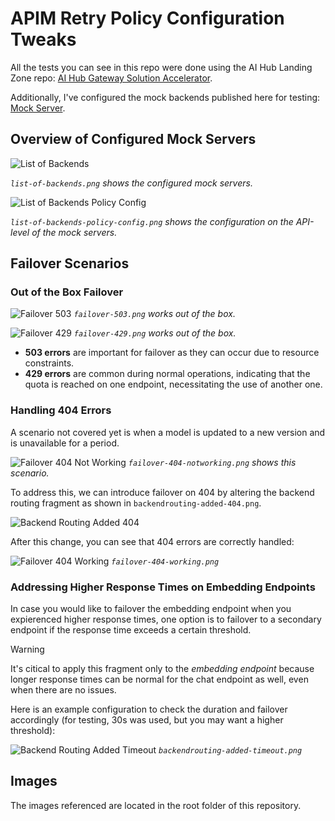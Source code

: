 # APIM Retry Policy Configuration Tweaks

All the tests you can see in this repo were done using the AI Hub Landing Zone repo: [AI Hub Gateway Solution Accelerator](https://github.com/Azure-Samples/ai-hub-gateway-solution-accelerator).

Additionally, I've configured the mock backends published here for testing: [Mock Server](https://github.com/Azure-Samples/AI-Gateway/blob/main/tools/mock-server/app.py).

## Overview of Configured Mock Servers
![List of Backends](./list-of-backends.png)

*`list-of-backends.png` shows the configured mock servers.*

![List of Backends Policy Config](./list-of-backends-policy-config.png)

*`list-of-backends-policy-config.png` shows the configuration on the API-level of the mock servers.*

## Failover Scenarios

### Out of the Box Failover
![Failover 503](./failover-503.png)
*`failover-503.png` works out of the box.*

![Failover 429](./failover-429.png)
*`failover-429.png` works out of the box.*

- **503 errors** are important for failover as they can occur due to resource constraints.
- **429 errors** are common during normal operations, indicating that the quota is reached on one endpoint, necessitating the use of another one.

### Handling 404 Errors
A scenario not covered yet is when a model is updated to a new version and is unavailable for a period.

![Failover 404 Not Working](./failover-404-notworking.png)
*`failover-404-notworking.png` shows this scenario.*

To address this, we can introduce failover on 404 by altering the backend routing fragment as shown in `backendrouting-added-404.png`.

![Backend Routing Added 404](./backendrouting-added-404.png)

After this change, you can see that 404 errors are correctly handled:

![Failover 404 Working](./failover-404-working.png)
*`failover-404-working.png`*

### Addressing Higher Response Times on Embedding Endpoints
In case you would like to failover the embedding endpoint when you expierenced higher response times, one option is to failover to a secondary endpoint if the response time exceeds a certain threshold.

> [!WARNING]  
 It's citical to apply this fragment only to the *embedding endpoint* because longer response times can be normal for the chat endpoint as well, even when there are no issues.

Here is an example configuration to check the duration and failover accordingly (for testing, 30s was used, but you may want a higher threshold):

![Backend Routing Added Timeout](./backendrouting-added-timeout.png)
*`backendrouting-added-timeout.png`*

## Images
The images referenced are located in the root folder of this repository.
